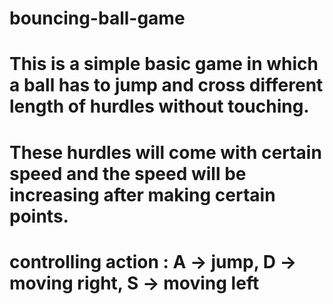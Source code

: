 # bouncing-ball-game
# This is a simple basic game in which a ball has to jump and cross different length of hurdles without touching.
# These hurdles will come with certain speed and the speed will be increasing after making certain points.
# controlling action : A -> jump, D -> moving right, S -> moving left
